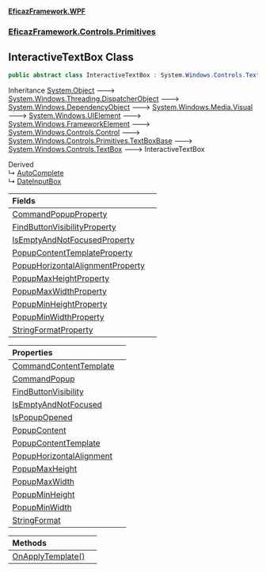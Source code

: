 #### [EficazFramework.WPF](EficazFrameworkWPF.md 'EficazFramework WPF')
### [EficazFramework.Controls.Primitives](EficazFrameworkWPF.md#EficazFramework.Controls.Primitives 'EficazFramework.Controls.Primitives')

## InteractiveTextBox Class

```csharp
public abstract class InteractiveTextBox : System.Windows.Controls.TextBox
```

Inheritance [System.Object](https://docs.microsoft.com/en-us/dotnet/api/System.Object 'System.Object') &#129106; [System.Windows.Threading.DispatcherObject](https://docs.microsoft.com/en-us/dotnet/api/System.Windows.Threading.DispatcherObject 'System.Windows.Threading.DispatcherObject') &#129106; [System.Windows.DependencyObject](https://docs.microsoft.com/en-us/dotnet/api/System.Windows.DependencyObject 'System.Windows.DependencyObject') &#129106; [System.Windows.Media.Visual](https://docs.microsoft.com/en-us/dotnet/api/System.Windows.Media.Visual 'System.Windows.Media.Visual') &#129106; [System.Windows.UIElement](https://docs.microsoft.com/en-us/dotnet/api/System.Windows.UIElement 'System.Windows.UIElement') &#129106; [System.Windows.FrameworkElement](https://docs.microsoft.com/en-us/dotnet/api/System.Windows.FrameworkElement 'System.Windows.FrameworkElement') &#129106; [System.Windows.Controls.Control](https://docs.microsoft.com/en-us/dotnet/api/System.Windows.Controls.Control 'System.Windows.Controls.Control') &#129106; [System.Windows.Controls.Primitives.TextBoxBase](https://docs.microsoft.com/en-us/dotnet/api/System.Windows.Controls.Primitives.TextBoxBase 'System.Windows.Controls.Primitives.TextBoxBase') &#129106; [System.Windows.Controls.TextBox](https://docs.microsoft.com/en-us/dotnet/api/System.Windows.Controls.TextBox 'System.Windows.Controls.TextBox') &#129106; InteractiveTextBox

Derived  
&#8627; [AutoComplete](EficazFramework.Controls/AutoComplete.md 'EficazFramework.Controls.AutoComplete')  
&#8627; [DateInputBox](EficazFramework.Controls/DateInputBox.md 'EficazFramework.Controls.DateInputBox')

| Fields | |
| :--- | :--- |
| [CommandPopupProperty](EficazFramework.Controls.Primitives/InteractiveTextBox/CommandPopupProperty.md 'EficazFramework.Controls.Primitives.InteractiveTextBox.CommandPopupProperty') | |
| [FindButtonVisibilityProperty](EficazFramework.Controls.Primitives/InteractiveTextBox/FindButtonVisibilityProperty.md 'EficazFramework.Controls.Primitives.InteractiveTextBox.FindButtonVisibilityProperty') | |
| [IsEmptyAndNotFocusedProperty](EficazFramework.Controls.Primitives/InteractiveTextBox/IsEmptyAndNotFocusedProperty.md 'EficazFramework.Controls.Primitives.InteractiveTextBox.IsEmptyAndNotFocusedProperty') | |
| [PopupContentTemplateProperty](EficazFramework.Controls.Primitives/InteractiveTextBox/PopupContentTemplateProperty.md 'EficazFramework.Controls.Primitives.InteractiveTextBox.PopupContentTemplateProperty') | |
| [PopupHorizontalAlignmentProperty](EficazFramework.Controls.Primitives/InteractiveTextBox/PopupHorizontalAlignmentProperty.md 'EficazFramework.Controls.Primitives.InteractiveTextBox.PopupHorizontalAlignmentProperty') | |
| [PopupMaxHeightProperty](EficazFramework.Controls.Primitives/InteractiveTextBox/PopupMaxHeightProperty.md 'EficazFramework.Controls.Primitives.InteractiveTextBox.PopupMaxHeightProperty') | |
| [PopupMaxWidthProperty](EficazFramework.Controls.Primitives/InteractiveTextBox/PopupMaxWidthProperty.md 'EficazFramework.Controls.Primitives.InteractiveTextBox.PopupMaxWidthProperty') | |
| [PopupMinHeightProperty](EficazFramework.Controls.Primitives/InteractiveTextBox/PopupMinHeightProperty.md 'EficazFramework.Controls.Primitives.InteractiveTextBox.PopupMinHeightProperty') | |
| [PopupMinWidthProperty](EficazFramework.Controls.Primitives/InteractiveTextBox/PopupMinWidthProperty.md 'EficazFramework.Controls.Primitives.InteractiveTextBox.PopupMinWidthProperty') | |
| [StringFormatProperty](EficazFramework.Controls.Primitives/InteractiveTextBox/StringFormatProperty.md 'EficazFramework.Controls.Primitives.InteractiveTextBox.StringFormatProperty') | |

| Properties | |
| :--- | :--- |
| [CommandContentTemplate](EficazFramework.Controls.Primitives/InteractiveTextBox/CommandContentTemplate.md 'EficazFramework.Controls.Primitives.InteractiveTextBox.CommandContentTemplate') | |
| [CommandPopup](EficazFramework.Controls.Primitives/InteractiveTextBox/CommandPopup.md 'EficazFramework.Controls.Primitives.InteractiveTextBox.CommandPopup') | |
| [FindButtonVisibility](EficazFramework.Controls.Primitives/InteractiveTextBox/FindButtonVisibility.md 'EficazFramework.Controls.Primitives.InteractiveTextBox.FindButtonVisibility') | |
| [IsEmptyAndNotFocused](EficazFramework.Controls.Primitives/InteractiveTextBox/IsEmptyAndNotFocused.md 'EficazFramework.Controls.Primitives.InteractiveTextBox.IsEmptyAndNotFocused') | |
| [IsPopupOpened](EficazFramework.Controls.Primitives/InteractiveTextBox/IsPopupOpened.md 'EficazFramework.Controls.Primitives.InteractiveTextBox.IsPopupOpened') | |
| [PopupContent](EficazFramework.Controls.Primitives/InteractiveTextBox/PopupContent.md 'EficazFramework.Controls.Primitives.InteractiveTextBox.PopupContent') | |
| [PopupContentTemplate](EficazFramework.Controls.Primitives/InteractiveTextBox/PopupContentTemplate.md 'EficazFramework.Controls.Primitives.InteractiveTextBox.PopupContentTemplate') | |
| [PopupHorizontalAlignment](EficazFramework.Controls.Primitives/InteractiveTextBox/PopupHorizontalAlignment.md 'EficazFramework.Controls.Primitives.InteractiveTextBox.PopupHorizontalAlignment') | |
| [PopupMaxHeight](EficazFramework.Controls.Primitives/InteractiveTextBox/PopupMaxHeight.md 'EficazFramework.Controls.Primitives.InteractiveTextBox.PopupMaxHeight') | |
| [PopupMaxWidth](EficazFramework.Controls.Primitives/InteractiveTextBox/PopupMaxWidth.md 'EficazFramework.Controls.Primitives.InteractiveTextBox.PopupMaxWidth') | |
| [PopupMinHeight](EficazFramework.Controls.Primitives/InteractiveTextBox/PopupMinHeight.md 'EficazFramework.Controls.Primitives.InteractiveTextBox.PopupMinHeight') | |
| [PopupMinWidth](EficazFramework.Controls.Primitives/InteractiveTextBox/PopupMinWidth.md 'EficazFramework.Controls.Primitives.InteractiveTextBox.PopupMinWidth') | |
| [StringFormat](EficazFramework.Controls.Primitives/InteractiveTextBox/StringFormat.md 'EficazFramework.Controls.Primitives.InteractiveTextBox.StringFormat') | |

| Methods | |
| :--- | :--- |
| [OnApplyTemplate()](EficazFramework.Controls.Primitives/InteractiveTextBox/OnApplyTemplate().md 'EficazFramework.Controls.Primitives.InteractiveTextBox.OnApplyTemplate()') | |
